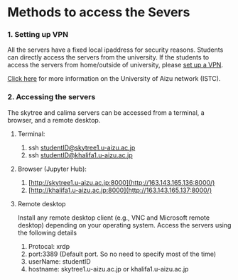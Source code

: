 # Methods to access the Severs

### 1. Setting up VPN

All the servers have a fixed local ipaddress for security reasons. Students can directly access 
the servers from the university. If the students to access the servers from home/outside of university, please [set up a VPN](https://web-int.u-aizu.ac.jp/labs/istc/ipc/service/ains-vpn/vpn-e.html).


[Click here](https://web-int.u-aizu.ac.jp/labs/istc/ipc/index-e.html) for more information on the University of Aizu network (ISTC).


### 2. Accessing the servers

The skytree and calima servers can be accessed from a terminal, a browser, and a remote desktop.

1. Terminal:
   1. ssh studentID@skytree1.u-aizu.ac.jp
   2. ssh studentID@khalifa1.u-aizu.ac.jp
2. Browser (Jupyter Hub):
   1. [http://skytree1.u-aizu.ac.jp:8000](http://163.143.165.136:8000/)
   2. [http://khalifa1.u-aizu.ac.jp:8000](http://163.143.165.137:8000/)
3. Remote desktop

    Install any remote desktop client (e.g., VNC and Microsoft remote desktop) depending on your operating system. Access the 
servers using the following details
   1. Protocal: xrdp
   2. port:3389 (Default port. So no need to specify most of the time)
   3. userName: studentID
   4. hostname: skytree1.u-aizu.ac.jp  or khalifa1.u-aizu.ac.jp
